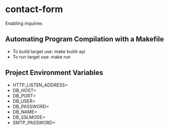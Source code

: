 # contact-form
Enabling inquiries

## Automating Program Compilation with a Makefile
- To build target use: make build-api
- To run target use: make run


## Project Environment Variables
- HTTP_LISTEN_ADDRESS=
- DB_HOST=
- DB_PORT=
- DB_USER=
- DB_PASSWORD=
- DB_NAME=
- DB_SSLMODE=
- SMTP_PASSWORD=
